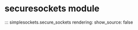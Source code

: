 # securesockets module

::: simplesockets.secure_sockets
    rendering:
          show_source: false